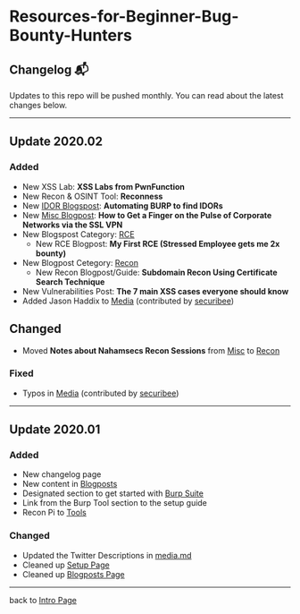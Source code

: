 # Resources-for-Beginner-Bug-Bounty-Hunters

## Changelog 📬

Updates to this repo will be pushed monthly. You can read about the latest changes below.

---

## Update 2020.02
### Added
- New XSS Lab: **XSS Labs from PwnFunction**
- New Recon & OSINT Tool: **Reconness**
- New [IDOR Blogspost](/assets/blogposts.md#IDOR): **Automating BURP to find IDORs**
- New [Misc Blogpost](/assets/blogposts.md#Misc): **How to Get a Finger on the Pulse of Corporate Networks via the SSL VPN**
- New Blogspost Category: [RCE](/assets/blogposts.md#RCE)
    - New RCE Blogpost: **My First RCE (Stressed Employee gets me 2x bounty)**
- New Blogpost Cetegory: [Recon](/assets/blogposts.md#Recon)
    - New Recon Blogpost/Guide: **Subdomain Recon Using Certificate Search Technique**
- New Vulnerabilities Post: **The 7 main XSS cases everyone should know**
- Added Jason Haddix to [Media](/assets/media.md) (contributed by [securibee](https://github.com/securibee))

## Changed
- Moved **Notes about Nahamsecs Recon Sessions** from [Misc](/assets/blogposts.md#Misc) to [Recon](/assets/blogposts.md#Recon)

### Fixed
- Typos in [Media](/assets/media.md) (contributed by [securibee](https://github.com/securibee))

---

## Update 2020.01
### Added
- New changelog page
- New content in [Blogposts](/assets/blogposts.md)
- Designated section to get started with [Burp Suite](/assets/setup.md#setup)
- Link from the Burp Tool section to the setup guide
- Recon Pi to [Tools](/assets/tools.md#others)

### Changed
- Updated the Twitter Descriptions in [media.md](/assets/media.md)
- Cleaned up [Setup Page](/assets/setup.md)
- Cleaned up [Blogposts Page](/assets/blogposts.md)
---
back to [Intro Page](/README.md)
